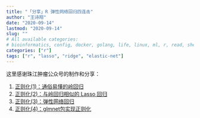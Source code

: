 ```yaml
---
title: "「分享」R 弹性网络回归四连击"
author: "王诗翔"
date: "2020-09-14"
lastmod: "2020-09-14"
slug: ""
# All available categories:
# bioinformatics, config, docker, golang, life, linux, ml, r, read, shell, thinking
categories: ["r"]
tags: ["r", "lasso", "ridge", "elastic-net"]
---
```


这里感谢珠江肿瘤公众号的制作和分享：

1. [正则化(1)：通俗易懂的岭回归](https://mp.weixin.qq.com/s/IK1CSugA7gdcGNp0pCPcWQ)
2. [正则化(2)：与岭回归相似的 Lasso 回归](https://mp.weixin.qq.com/s/VCJWBzDS0KNrj_JAu_EmkA)
3. [正则化(3)：弹性网络回归](https://mp.weixin.qq.com/s/V330JLonzPFa9FN3nhD82g)
4. [正则化(4)：glmnet包实现正则化](https://mp.weixin.qq.com/s/t-iLJCydsLKzw7U_48A0BA)
